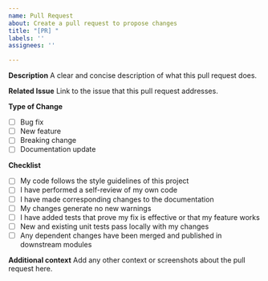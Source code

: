 ```yaml
---
name: Pull Request
about: Create a pull request to propose changes
title: "[PR] "
labels: ''
assignees: ''

---
```


**Description**
A clear and concise description of what this pull request does.

**Related Issue**
Link to the issue that this pull request addresses.

**Type of Change**
- [ ] Bug fix
- [ ] New feature
- [ ] Breaking change
- [ ] Documentation update

**Checklist**
- [ ] My code follows the style guidelines of this project
- [ ] I have performed a self-review of my own code
- [ ] I have made corresponding changes to the documentation
- [ ] My changes generate no new warnings
- [ ] I have added tests that prove my fix is effective or that my feature works
- [ ] New and existing unit tests pass locally with my changes
- [ ] Any dependent changes have been merged and published in downstream modules

**Additional context**
Add any other context or screenshots about the pull request here.